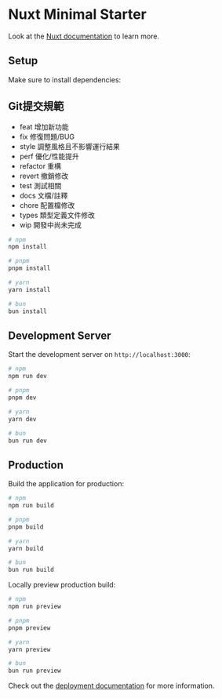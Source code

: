 # Nuxt Minimal Starter

Look at the [Nuxt documentation](https://nuxt.com/docs/getting-started/introduction) to learn more.

## Setup

Make sure to install dependencies:
## Git提交規範
  - feat 增加新功能
  - fix 修復問題/BUG
  - style 調整風格且不影響運行結果
  - perf 優化/性能提升
  - refactor 重構
  - revert 撤銷修改
  - test 測試相關
  - docs 文檔/註釋
  - chore 配置檔修改
  - types 類型定義文件修改
  - wip 開發中尚未完成
  
```bash
# npm
npm install

# pnpm
pnpm install

# yarn
yarn install

# bun
bun install
```

## Development Server

Start the development server on `http://localhost:3000`:

```bash
# npm
npm run dev

# pnpm
pnpm dev

# yarn
yarn dev

# bun
bun run dev
```

## Production

Build the application for production:

```bash
# npm
npm run build

# pnpm
pnpm build

# yarn
yarn build

# bun
bun run build
```

Locally preview production build:

```bash
# npm
npm run preview

# pnpm
pnpm preview

# yarn
yarn preview

# bun
bun run preview
```

Check out the [deployment documentation](https://nuxt.com/docs/getting-started/deployment) for more information.
